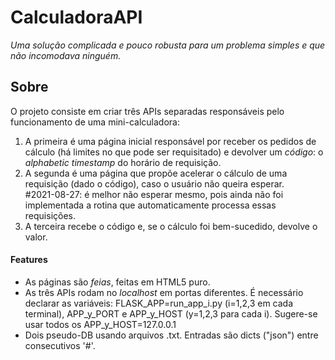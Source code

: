 <h1> CalculadoraAPI</h1>
<i>Uma solução complicada e pouco robusta para um problema simples e que não incomodava ninguém.</i>
<h2>Sobre </h2>
O projeto consiste em criar três APIs separadas responsáveis pelo funcionamento de uma mini-calculadora: <br />

<ol>
<li>A primeira é uma página inicial responsável por receber os pedidos de cálculo
(há limites no que pode ser requisitado) e devolver um <i>código</i>: o <i>alphabetic timestamp</i>
do horário de requisição.</li>
<li>A segunda é uma página que propõe acelerar o cálculo de uma requisição (dado o código), caso o usuário
não queira esperar.<br />
#2021-08-27: é melhor não esperar mesmo, pois ainda não foi implementada a rotina
que automaticamente processa essas requisições.</li>
<li>A terceira recebe o código e, se o cálculo foi bem-sucedido, devolve o valor.</li>
</ol>

<H4>Features</H4>
<ul>
<li>As páginas são <i>feias</i>, feitas em HTML5 puro.</li>
<li>As três APIs rodam no <i>localhost</i> em portas diferentes. É necessário declarar
as variáveis: FLASK_APP=run_app_i.py (i=1,2,3 em cada terminal), APP_y_PORT e
APP_y_HOST (y=1,2,3 para cada i). Sugere-se usar todos os APP_y_HOST=127.0.0.1</li>
<li>Dois pseudo-DB usando arquivos .txt. Entradas são dicts ("json") entre consecutivos '#'.</li>
</ul>